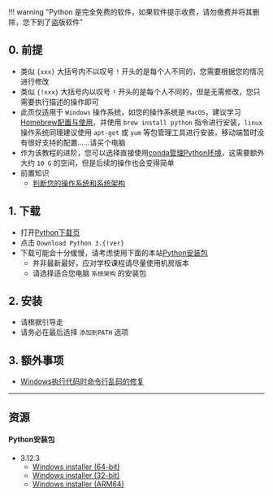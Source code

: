 !!! warning "Python 是完全免费的软件，如果软件提示收费，请勿缴费并将其删除，您下到了盗版软件"

## 0. 前提
- 类似 `{xxx}` 大括号内不以叹号 `!` 开头的是每个人不同的，您需要根据您的情况进行修改  
- 类似 `{!xxx}` 大括号内以叹号 `!` 开头的是每个人不同的，但是无需修改，您只需要执行描述的操作即可  
- 此页仅适用于 `Windows` 操作系统，如您的操作系统是 `MacOS`，建议学习[Homebrew配置与使用](Homebrew配置与使用.md)，并使用 `brew install python` 指令进行安装，`linux` 操作系统同理建议使用 `apt-get` 或 `yum` 等包管理工具进行安装，移动端暂时没有很好支持的配置……请买个电脑  
- 作为该教程的进阶，您可以选择直接使用[conda管理Python环境](conda管理Python环境.md)，这需要额外大约 `10 G` 的空间，但是后续的操作也会变得简单  
- 前置知识  
    - [判断您的操作系统和系统架构](../计算机基础/判断您的操作系统和系统架构.md)  

## 1. 下载  
- 打开[Python下载页](https://www.python.org/downloads/)  
- 点击 `Download Python 3.{!ver}`  
- 下载可能会十分缓慢，请考虑使用下面的本站[Python安装包](#python)
    - 并非最新最好，应对学校课程请尽量使用机房版本  
    - 请选择适合您电脑 `系统架构` 的安装包

## 2. 安装
- 请根据引导走
- 请务必在最后选择 `添加到PATH` 选项

## 3. 额外事项
- [Windows执行代码时命令行乱码的修复](../计算机基础/Windows执行代码时命令行乱码的修复.md)

---

## 资源
#### Python安装包  
- 3.12.3  
    - [Windows installer (64-bit)](https://api.mir6.com/api/lanzou?url=https://cqu-openlib.lanzout.com/izni21x6g5qd&down=true)
    - [Windows installer (32-bit)](https://api.mir6.com/api/lanzou?url=https://cqu-openlib.lanzout.com/ipk161x6fmbe&down=true)
    - [Windows installer (ARM64)](https://api.mir6.com/api/lanzou?url=https://cqu-openlib.lanzout.com/i6ho81x6fv1i&down=true)